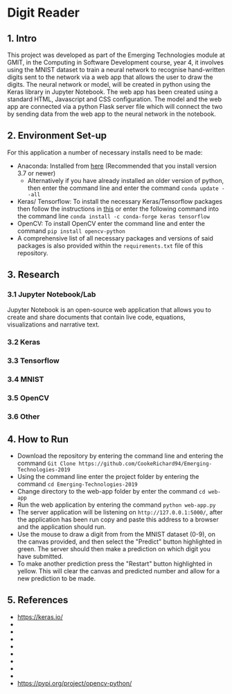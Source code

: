# Digit Reader
## 1. Intro
This project was developed as part of the Emerging Technologies module at GMIT, in the Computing in Software Development course, year 4, it involves using the MNIST dataset to train a neural network to recognise hand-written digits sent to the network via a web app that allows the user to draw the digits. The neural network or model, will be created in python using the Keras library in Jupyter Notebook. The web app has been created using a  standard HTML, Javascript and CSS configuration. The model and the web app are connected via a python Flask server file which will connect the two by sending data from the web app to the neural network in the notebook.

## 2. Environment Set-up
For this application a number of necessary installs need to be made:

* Anaconda: Installed from [here](https://www.anaconda.com/distribution/) (Recommended that you install version 3.7 or newer)
  * Alternatively if you have already installed an older version of python, then enter the command line and enter the command ```conda update --all ```
* Keras/ Tensorflow: To install the necessary Keras/Tensorflow packages then follow the instructions in [this](https://web.microsoftstream.com/video/f6bd0f1c-802c-4c0a-bc54-211bc9d85ba5) or enter the following command into the command line ``` conda install -c conda-forge keras tensorflow ```
* OpenCV: To install OpenCV enter the command line and enter the command ```pip install opencv-python ```
* A comprehensive list of all necessary packages and versions of said packages is also provided within the ```requirements.txt``` file of this repository.

## 3. Research
### 3.1 Jupyter Notebook/Lab
Jupyter Notebook is an open-source web application that allows you to create and share documents that contain live code, equations, visualizations and narrative text. 
### 3.2 Keras

### 3.3 Tensorflow

### 3.4 MNIST

### 3.5 OpenCV

### 3.6 Other

## 4. How to Run

* Download the repository by entering the command line and entering the command ```Git Clone https://github.com/CookeRichard94/Emerging-Technologies-2019 ```
* Using the command line enter the project folder by entering the command ``` cd Emerging-Technologies-2019 ```
* Change directory to the web-app folder by enter the command ``` cd web-app ```
* Run the web application by entering the command ``` python web-app.py ```
* The server application will be listening on ```http://127.0.0.1:5000/```, after the application has been run copy and paste this address to a browser and the application should run.
* Use the mouse to draw a digit from from the MNIST dataset (0-9), on the canvas provided, and then select the "Predict" button highlighted in green. The server should then make a prediction on which digit you have submitted.
* To make another prediction press the "Restart" button highlighted in yellow. This will clear the canvas and predicted number and allow for a new prediction to be made.

## 5. References
 * https://keras.io/
 *
 *
 *
 *
 *
 *
 *
 *
 * https://pypi.org/project/opencv-python/
